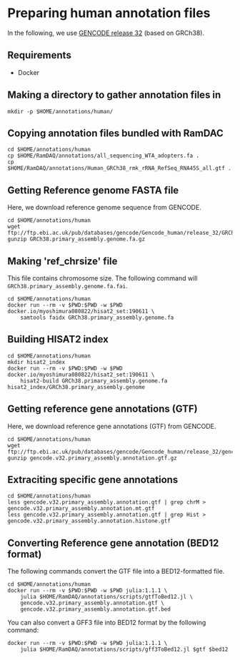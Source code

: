 # Preparing human annotation files

In the following, we use [GENCODE release 32](https://www.gencodegenes.org/human/release_32.html) (based on GRCh38).

## Requirements
- Docker

## Making a directory to gather annotation files in

```
mkdir -p $HOME/annotations/human/
```

## Copying annotation files bundled with RamDAC

```
cd $HOME/annotations/human
cp $HOME/RamDAQ/annotations/all_sequencing_WTA_adopters.fa .
cp $HOME/RamDAQ/annotations/Human_GRCh38_rmk_rRNA_RefSeq_RNA45S_all.gtf .
```

## Getting Reference genome FASTA file

Here, we download reference genome sequence from GENCODE.

```
cd $HOME/annotations/human
wget ftp://ftp.ebi.ac.uk/pub/databases/gencode/Gencode_human/release_32/GRCh38.primary_assembly.genome.fa.gz
gunzip GRCh38.primary_assembly.genome.fa.gz
```
## Making 'ref_chrsize' file
This file contains chromosome size. The following command will `GRCh38.primary_assembly.genome.fa.fai`.

```
cd $HOME/annotations/human
docker run --rm -v $PWD:$PWD -w $PWD docker.io/myoshimura080822/hisat2_set:190611 \
    samtools faidx GRCh38.primary_assembly.genome.fa
```

## Building HISAT2 index

```
cd $HOME/annotations/human
mkdir hisat2_index
docker run --rm -v $PWD:$PWD -w $PWD docker.io/myoshimura080822/hisat2_set:190611 \
    hisat2-build GRCh38.primary_assembly.genome.fa hisat2_index/GRCh38.primary_assembly.genome
```

## Getting reference gene annotations (GTF)
Here, we download reference gene annotations (GTF) from GENCODE.

```
cd $HOME/annotations/human
wget ftp://ftp.ebi.ac.uk/pub/databases/gencode/Gencode_human/release_32/gencode.v32.primary_assembly.annotation.gtf.gz
gunzip gencode.v32.primary_assembly.annotation.gtf.gz
```


## Extraciting specific gene annotations

```
cd $HOME/annotations/human
less gencode.v32.primary_assembly.annotation.gtf | grep chrM > gencode.v32.primary_assembly.annotation.mt.gtf
less gencode.v32.primary_assembly.annotation.gtf | grep Hist > gencode.v32.primary_assembly.annotation.histone.gtf
```


## Converting Reference gene annotation (BED12 format)
The following commands convert the GTF file into a BED12-formatted file.

```
cd $HOME/annotations/human
docker run --rm -v $PWD:$PWD -w $PWD julia:1.1.1 \
    julia $HOME/RamDAQ/annotations/scripts/gtfToBed12.jl \
    gencode.v32.primary_assembly.annotation.gtf \
    gencode.v32.primary_assembly.annotation.gtf.bed
```

You can also convert a GFF3 file into BED12 format by the following command:
```
docker run --rm -v $PWD:$PWD -w $PWD julia:1.1.1 \
    julia $HOME/RamDAQ/annotations/scripts/gff3ToBed12.jl $gtf $bed12
```


